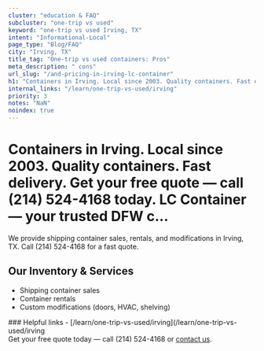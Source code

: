 ```yaml
---
cluster: "education & FAQ"
subcluster: "one-trip vs used"
keyword: "one-trip vs used Irving, TX"
intent: "Informational-Local"
page_type: "Blog/FAQ"
city: "Irving, TX"
title_tag: "One-trip vs used containers: Pros"
meta_description: " cons"
url_slug: "/and-pricing-in-irving-lc-container"
h1: "Containers in Irving. Local since 2003. Quality containers. Fast delivery. Get your free quote — call (214) 524-4168 today. LC Container — your trusted DFW c..."
internal_links: "/learn/one-trip-vs-used/irving"
priority: 3
notes: "NaN"
noindex: true
---
```


# Containers in Irving. Local since 2003. Quality containers. Fast delivery. Get your free quote — call (214) 524-4168 today. LC Container — your trusted DFW c...

We provide shipping container sales, rentals, and modifications in Irving, TX. Call (214) 524-4168 for a fast quote.

## Our Inventory & Services
- Shipping container sales
- Container rentals
- Custom modifications (doors, HVAC, shelving)

<div data-section="internal-links">
### Helpful links
- [/learn/one-trip-vs-used/irving](/learn/one-trip-vs-used/irving
</div>

<div data-section="cta">
Get your free quote today — call (214) 524-4168 or <a href="/contact">contact us</a>.
</div>

<script type="application/ld+json">{"@context":"https://schema.org","@type":"FAQPage","mainEntity":[{"@type":"Question","name":"How much does delivery cost in Irving, TX?","acceptedAnswer":{"@type":"Answer","text":"Delivery costs vary by distance and container size. Most deliveries in Irving, TX range from $150-$300. Call (214) 524-4168 for an exact quote based on your specific location."}},{"@type":"Question","name":"Do you offer financing or payment plans?","acceptedAnswer":{"@type":"Answer","text":"We accept major credit cards, checks, and can discuss commercial terms for bulk purchases. Call (214) 524-4168 to discuss options."}},{"@type":"Question","name":"Can you customize containers in Irving, TX?","acceptedAnswer":{"@type":"Answer","text":"Yes — we perform modifications like doors, HVAC, insulation, and shelving. Request a custom quote at (214) 524-4168 or via our contact form."}}]}</script>
